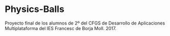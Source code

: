 # Physics-Balls
Proyecto final de los alumnos de 2º del CFGS de Desarrollo de Aplicaciones Multiplataforma del IES Francesc de Borja Moll. 2017.

